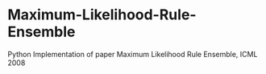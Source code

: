 # Maximum-Likelihood-Rule-Ensemble
Python Implementation of paper Maximum Likelihood Rule Ensemble, ICML 2008 
